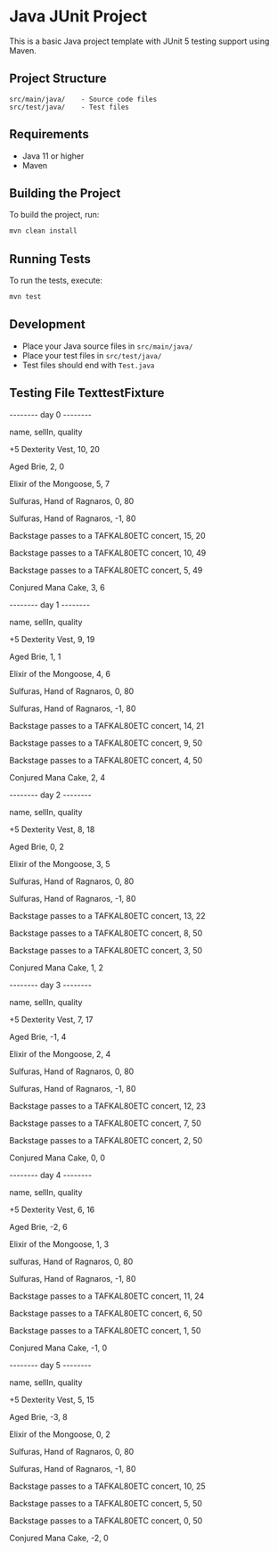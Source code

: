 # Java JUnit Project

This is a basic Java project template with JUnit 5 testing support using Maven.

## Project Structure

```
src/main/java/    - Source code files
src/test/java/    - Test files
```

## Requirements

- Java 11 or higher
- Maven

## Building the Project

To build the project, run:

```bash
mvn clean install
```

## Running Tests

To run the tests, execute:

```bash
mvn test
```

## Development

- Place your Java source files in `src/main/java/`
- Place your test files in `src/test/java/`
- Test files should end with `Test.java` 

## Testing File TexttestFixture

-------- day 0 --------

name, sellIn, quality

+5 Dexterity Vest, 10, 20

Aged Brie, 2, 0

Elixir of the Mongoose, 5, 7

Sulfuras, Hand of Ragnaros, 0, 80

Sulfuras, Hand of Ragnaros, -1, 80

Backstage passes to a TAFKAL80ETC concert, 15, 20

Backstage passes to a TAFKAL80ETC concert, 10, 49

Backstage passes to a TAFKAL80ETC concert, 5, 49

Conjured Mana Cake, 3, 6


-------- day 1 --------

name, sellIn, quality

+5 Dexterity Vest, 9, 19

Aged Brie, 1, 1

Elixir of the Mongoose, 4, 6

Sulfuras, Hand of Ragnaros, 0, 80

Sulfuras, Hand of Ragnaros, -1, 80

Backstage passes to a TAFKAL80ETC concert, 14, 21

Backstage passes to a TAFKAL80ETC concert, 9, 50

Backstage passes to a TAFKAL80ETC concert, 4, 50

Conjured Mana Cake, 2, 4

-------- day 2 --------

name, sellIn, quality

+5 Dexterity Vest, 8, 18

Aged Brie, 0, 2

Elixir of the Mongoose, 3, 5

Sulfuras, Hand of Ragnaros, 0, 80

Sulfuras, Hand of Ragnaros, -1, 80

Backstage passes to a TAFKAL80ETC concert, 13, 22

Backstage passes to a TAFKAL80ETC concert, 8, 50

Backstage passes to a TAFKAL80ETC concert, 3, 50

Conjured Mana Cake, 1, 2

-------- day 3 --------

name, sellIn, quality

+5 Dexterity Vest, 7, 17

Aged Brie, -1, 4

Elixir of the Mongoose, 2, 4

Sulfuras, Hand of Ragnaros, 0, 80

Sulfuras, Hand of Ragnaros, -1, 80

Backstage passes to a TAFKAL80ETC concert, 12, 23

Backstage passes to a TAFKAL80ETC concert, 7, 50

Backstage passes to a TAFKAL80ETC concert, 2, 50

Conjured Mana Cake, 0, 0

-------- day 4 --------

name, sellIn, quality

+5 Dexterity Vest, 6, 16

Aged Brie, -2, 6

Elixir of the Mongoose, 1, 3

sulfuras, Hand of Ragnaros, 0, 80

Sulfuras, Hand of Ragnaros, -1, 80

Backstage passes to a TAFKAL80ETC concert, 11, 24

Backstage passes to a TAFKAL80ETC concert, 6, 50

Backstage passes to a TAFKAL80ETC concert, 1, 50

Conjured Mana Cake, -1, 0

-------- day 5 --------

name, sellIn, quality

+5 Dexterity Vest, 5, 15

Aged Brie, -3, 8

Elixir of the Mongoose, 0, 2

Sulfuras, Hand of Ragnaros, 0, 80

Sulfuras, Hand of Ragnaros, -1, 80

Backstage passes to a TAFKAL80ETC concert, 10, 25

Backstage passes to a TAFKAL80ETC concert, 5, 50

Backstage passes to a TAFKAL80ETC concert, 0, 50

Conjured Mana Cake, -2, 0
